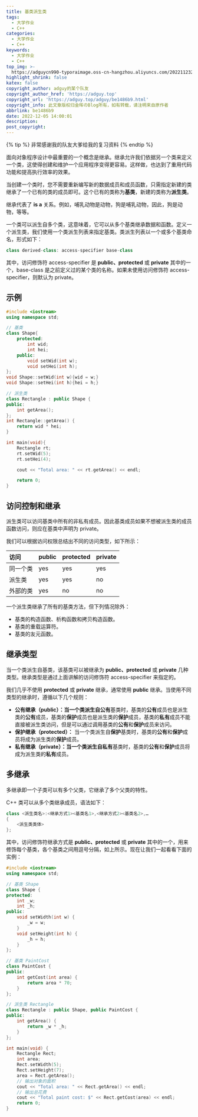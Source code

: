 ```yaml
---
title: 基类派生类
tags:
  - 大学作业
  - C++
categories:
  - 大学作业
  - C++
keywords:
  - 大学作业
  - C++
top_img: >-
  https://adguycn990-typoraimage.oss-cn-hangzhou.aliyuncs.com/202211232358703.webp
highlight_shrink: false
katex: false
copyright_author: adguy的某个队友
copyright_author_href: 'https://adguy.top'
copyright_url: 'https://adguy.top/adguy/be1486b9.html'
copyright_info: 此文章版权归金晖のBlog所有，如有转载，请注明来自原作者
abbrlink: be1486b9
date: 2022-12-05 14:00:01
description:
post_copyright:
---
```


{% tip %} 非常感谢我的队友大爹给我的复习资料 {% endtip %}

面向对象程序设计中最重要的一个概念是继承。继承允许我们依据另一个类来定义一个类，这使得创建和维护一个应用程序变得更容易。这样做，也达到了重用代码功能和提高执行效率的效果。

当创建一个类时，您不需要重新编写新的数据成员和成员函数，只需指定新建的类继承了一个已有的类的成员即可。这个已有的类称为**基类**，新建的类称为**派生类**。

继承代表了 **is a** 关系。例如，哺乳动物是动物，狗是哺乳动物，因此，狗是动物，等等。

一个类可以派生自多个类，这意味着，它可以从多个基类继承数据和函数。定义一个派生类，我们使用一个类派生列表来指定基类。类派生列表以一个或多个基类命名，形式如下：

```cpp
class derived-class: access-specifier base-class
```

其中，访问修饰符 access-specifier 是 **public、protected** 或 **private** 其中的一个，base-class 是之前定义过的某个类的名称。如果未使用访问修饰符 access-specifier，则默认为 private。

## 示例

```cpp
#include <iostream>
using namespace std;

// 基类
class Shape{
    protected:
        int wid;
        int hei;
    public:
        void setWid(int w);
        void setHei(int h);
};
void Shape::setWid(int w){wid = w;}
void Shape::setHei(int h){hei = h;}

// 派生类
class Rectangle : public Shape {
public:
    int getArea();
};
int Rectangle::getArea() {
    return wid * hei;
}

int main(void){
    Rectangle rt;
    rt.setWid(5);
    rt.setHei(4);

    cout << "Total area: " << rt.getArea() << endl;

    return 0;
}
```

## 访问控制和继承

派生类可以访问基类中所有的非私有成员。因此基类成员如果不想被派生类的成员函数访问，则应在基类中声明为 private。

我们可以根据访问权限总结出不同的访问类型，如下所示：

| 访问     | public | protected | private |
| :------- | :----- | :-------- | :------ |
| 同一个类 | yes    | yes       | yes     |
| 派生类   | yes    | yes       | no      |
| 外部的类 | yes    | no        | no      |

一个派生类继承了所有的基类方法，但下列情况除外：

- 基类的构造函数、析构函数和拷贝构造函数。
- 基类的重载运算符。
- 基类的友元函数。

## 继承类型

当一个类派生自基类，该基类可以被继承为 **public、protected** 或 **private** 几种类型。继承类型是通过上面讲解的访问修饰符 access-specifier 来指定的。

我们几乎不使用 **protected** 或 **private** 继承，通常使用 **public** 继承。当使用不同类型的继承时，遵循以下几个规则：

- **公有继承（public）：**当一个类派生自**公有**基类时，基类的**公有**成员也是派生类的**公有**成员，基类的**保护**成员也是派生类的**保护**成员，基类的**私有**成员不能直接被派生类访问，但是可以通过调用基类的**公有**和**保护**成员来访问。
- **保护继承（protected）：** 当一个类派生自**保护**基类时，基类的**公有**和**保护**成员将成为派生类的**保护**成员。
- **私有继承（private）：**当一个类派生自**私有**基类时，基类的**公有**和**保护**成员将成为派生类的**私有**成员。

## 多继承

多继承即一个子类可以有多个父类，它继承了多个父类的特性。

C++ 类可以从多个类继承成员，语法如下：

```cpp
class <派生类名>:<继承方式1><基类名1>,<继承方式2><基类名2>,…
{
	<派生类类体>
};
```

其中，访问修饰符继承方式是 **public、protected** 或 **private** 其中的一个，用来修饰每个基类，各个基类之间用逗号分隔，如上所示。现在让我们一起看看下面的实例：

```cpp
#include <iostream>
using namespace std;

// 基类 Shape
class Shape {
protected:
    int _w;
    int _h;
public:
    void setWidth(int w) {
        _w = w;
    }
    void setHeight(int h) {
        _h = h;
    }
};

// 基类 PaintCost
class PaintCost {
public:
    int getCost(int area) {
        return area * 70;
    }
};

// 派生类 Rectangle
class Rectangle : public Shape, public PaintCost {
public:
    int getArea() {
        return _w * _h;
    }
};

int main(void) {
    Rectangle Rect;
    int area;
    Rect.setWidth(5);
    Rect.setHeight(7);
    area = Rect.getArea();
    // 输出对象的面积
    cout << "Total area: " << Rect.getArea() << endl;
    // 输出总花费
    cout << "Total paint cost: $" << Rect.getCost(area) << endl;
    return 0;
}
```

